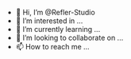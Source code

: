 - 👋 Hi, I’m @Refler-Studio
- 👀 I’m interested in ...
- 🌱 I’m currently learning ...
- 💞️ I’m looking to collaborate on ...
- 📫 How to reach me ...

<!---
Refler-Studio/Refler-Studio is a ✨ special ✨ repository because its `README.md` (this file) appears on your GitHub profile.
You can click the Preview link to take a look at your changes.
--->
